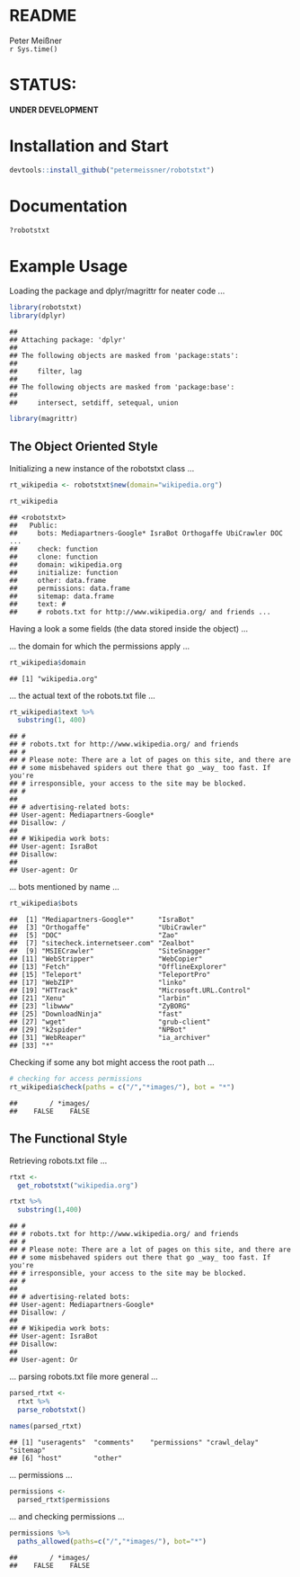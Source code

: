 # README
Peter Meißner  
`r Sys.time()`  

# STATUS: 

**UNDER DEVELOPMENT**





# Installation and Start


```r
devtools::install_github("petermeissner/robotstxt")
```



# Documentation


```r
?robotstxt
```

# Example Usage 

Loading the package and dplyr/magrittr for neater code  ... 


```r
library(robotstxt)
library(dplyr)
```

```
## 
## Attaching package: 'dplyr'
## 
## The following objects are masked from 'package:stats':
## 
##     filter, lag
## 
## The following objects are masked from 'package:base':
## 
##     intersect, setdiff, setequal, union
```

```r
library(magrittr)
```

## The Object Oriented Style

Initializing a new instance of the robotstxt class ... 

```r
rt_wikipedia <- robotstxt$new(domain="wikipedia.org")

rt_wikipedia
```

```
## <robotstxt>
##   Public:
##     bots: Mediapartners-Google* IsraBot Orthogaffe UbiCrawler DOC  ...
##     check: function
##     clone: function
##     domain: wikipedia.org
##     initialize: function
##     other: data.frame
##     permissions: data.frame
##     sitemap: data.frame
##     text: #
##     # robots.txt for http://www.wikipedia.org/ and friends ...
```


Having a look a some fields (the data stored inside the object) ... 

... the domain for which the permissions apply ... 


```r
rt_wikipedia$domain
```

```
## [1] "wikipedia.org"
```

... the actual text of the robots.txt file ... 


```r
rt_wikipedia$text %>% 
  substring(1, 400) 
```

```
## #
## # robots.txt for http://www.wikipedia.org/ and friends
## #
## # Please note: There are a lot of pages on this site, and there are
## # some misbehaved spiders out there that go _way_ too fast. If you're
## # irresponsible, your access to the site may be blocked.
## #
## 
## # advertising-related bots:
## User-agent: Mediapartners-Google*
## Disallow: /
## 
## # Wikipedia work bots:
## User-agent: IsraBot
## Disallow:
## 
## User-agent: Or
```

... bots mentioned by name ...


```r
rt_wikipedia$bots
```

```
##  [1] "Mediapartners-Google*"      "IsraBot"                   
##  [3] "Orthogaffe"                 "UbiCrawler"                
##  [5] "DOC"                        "Zao"                       
##  [7] "sitecheck.internetseer.com" "Zealbot"                   
##  [9] "MSIECrawler"                "SiteSnagger"               
## [11] "WebStripper"                "WebCopier"                 
## [13] "Fetch"                      "OfflineExplorer"           
## [15] "Teleport"                   "TeleportPro"               
## [17] "WebZIP"                     "linko"                     
## [19] "HTTrack"                    "Microsoft.URL.Control"     
## [21] "Xenu"                       "larbin"                    
## [23] "libwww"                     "ZyBORG"                    
## [25] "DownloadNinja"              "fast"                      
## [27] "wget"                       "grub-client"               
## [29] "k2spider"                   "NPBot"                     
## [31] "WebReaper"                  "ia_archiver"               
## [33] "*"
```

Checking if some any bot might access the root path ... 

```r
# checking for access permissions
rt_wikipedia$check(paths = c("/","*images/"), bot = "*")
```

```
##        / *images/ 
##    FALSE    FALSE
```

## The Functional Style

Retrieving robots.txt file ... 


```r
rtxt <- 
  get_robotstxt("wikipedia.org") 

rtxt %>% 
  substring(1,400)
```

```
## #
## # robots.txt for http://www.wikipedia.org/ and friends
## #
## # Please note: There are a lot of pages on this site, and there are
## # some misbehaved spiders out there that go _way_ too fast. If you're
## # irresponsible, your access to the site may be blocked.
## #
## 
## # advertising-related bots:
## User-agent: Mediapartners-Google*
## Disallow: /
## 
## # Wikipedia work bots:
## User-agent: IsraBot
## Disallow:
## 
## User-agent: Or
```


... parsing robots.txt file more general ... 


```r
parsed_rtxt <- 
  rtxt %>% 
  parse_robotstxt() 

names(parsed_rtxt)
```

```
## [1] "useragents"  "comments"    "permissions" "crawl_delay" "sitemap"    
## [6] "host"        "other"
```

... permissions ... 


```r
permissions <- 
  parsed_rtxt$permissions
```


... and checking permissions ... 


```r
permissions %>% 
  paths_allowed(paths=c("/","*images/"), bot="*")
```

```
##        / *images/ 
##    FALSE    FALSE
```














